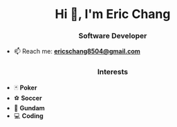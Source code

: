 <h1 align="center">Hi 👋, I'm Eric Chang</h1>
<h3 align="center">Software Developer</h3>

- 📫 Reach me: **ericschang8504@gmail.com**

<h3 align="center">Interests</h3>

- 🃏 **Poker**
- ⚽ **Soccer**
- 🤖 **Gundam**
- 💻 **Coding**
